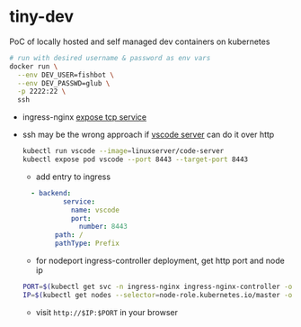 # tiny-dev
PoC of locally hosted and self managed dev containers on kubernetes

```sh
# run with desired username & password as env vars
docker run \
  --env DEV_USER=fishbot \
  --env DEV_PASSWD=glub \
  -p 2222:22 \
  ssh
```

- ingress-nginx [expose tcp service](https://kubernetes.github.io/ingress-nginx/user-guide/exposing-tcp-udp-services/)

- ssh may be the wrong approach if [vscode server](https://code.visualstudio.com/docs/remote/vscode-server) can do it over http

  ```sh
  kubectl run vscode --image=linuxserver/code-server
  kubectl expose pod vscode --port 8443 --target-port 8443
  ```
  - add entry to ingress
  ```yaml
    - backend:
            service:
              name: vscode
              port:
                number: 8443
          path: /
          pathType: Prefix
  ```
  - for nodeport ingress-controller deployment, get http port and node ip
  ```sh
  PORT=$(kubectl get svc -n ingress-nginx ingress-nginx-controller -o jsonpath='{.spec.ports[?(@.name=="http")].nodePort}')
  IP=$(kubectl get nodes --selector=node-role.kubernetes.io/master -o jsonpath="{.items[*].status.addresses[?(@.type=='InternalIP')].address}")
  ```
  - visit `http://$IP:$PORT` in your browser